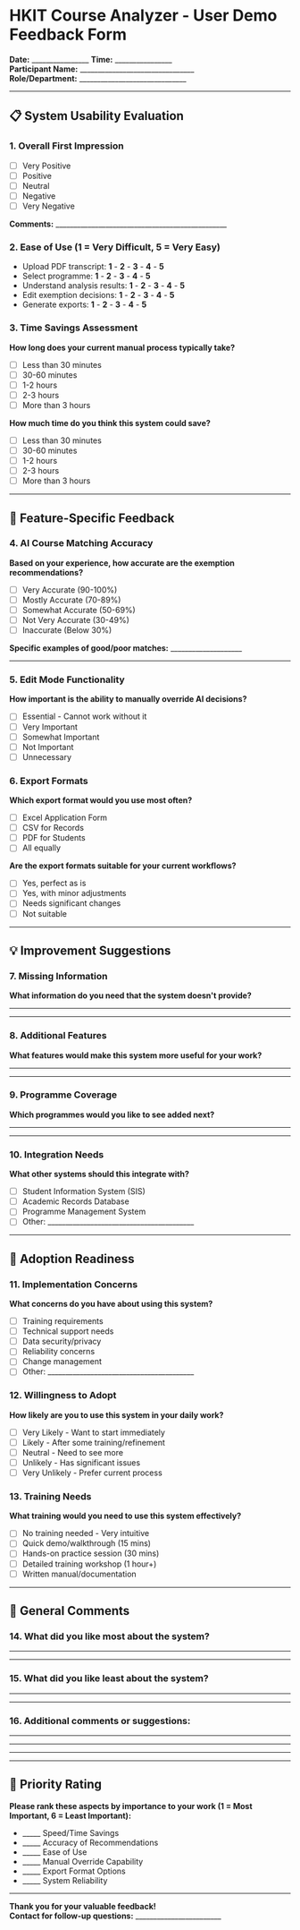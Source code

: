 # HKIT Course Analyzer - User Demo Feedback Form

**Date:** ________________  **Time:** ________________  
**Participant Name:** ________________________________  
**Role/Department:** ______________________________  

---

## 📋 System Usability Evaluation

### 1. Overall First Impression
- [ ] Very Positive  
- [ ] Positive  
- [ ] Neutral  
- [ ] Negative  
- [ ] Very Negative

**Comments:** ________________________________________________

### 2. Ease of Use (1 = Very Difficult, 5 = Very Easy)
- Upload PDF transcript: **1** - **2** - **3** - **4** - **5**
- Select programme: **1** - **2** - **3** - **4** - **5**  
- Understand analysis results: **1** - **2** - **3** - **4** - **5**
- Edit exemption decisions: **1** - **2** - **3** - **4** - **5**
- Generate exports: **1** - **2** - **3** - **4** - **5**

### 3. Time Savings Assessment
**How long does your current manual process typically take?**
- [ ] Less than 30 minutes
- [ ] 30-60 minutes  
- [ ] 1-2 hours
- [ ] 2-3 hours
- [ ] More than 3 hours

**How much time do you think this system could save?**
- [ ] Less than 30 minutes
- [ ] 30-60 minutes
- [ ] 1-2 hours  
- [ ] 2-3 hours
- [ ] More than 3 hours

---

## 🎯 Feature-Specific Feedback

### 4. AI Course Matching Accuracy
**Based on your experience, how accurate are the exemption recommendations?**
- [ ] Very Accurate (90-100%)
- [ ] Mostly Accurate (70-89%)
- [ ] Somewhat Accurate (50-69%)
- [ ] Not Very Accurate (30-49%)
- [ ] Inaccurate (Below 30%)

**Specific examples of good/poor matches:** ____________________
________________________________________________________

### 5. Edit Mode Functionality
**How important is the ability to manually override AI decisions?**
- [ ] Essential - Cannot work without it
- [ ] Very Important
- [ ] Somewhat Important  
- [ ] Not Important
- [ ] Unnecessary

### 6. Export Formats
**Which export format would you use most often?**
- [ ] Excel Application Form
- [ ] CSV for Records
- [ ] PDF for Students
- [ ] All equally

**Are the export formats suitable for your current workflows?**
- [ ] Yes, perfect as is
- [ ] Yes, with minor adjustments
- [ ] Needs significant changes
- [ ] Not suitable

---

## 💡 Improvement Suggestions

### 7. Missing Information
**What information do you need that the system doesn't provide?**
_________________________________________________________
_________________________________________________________

### 8. Additional Features
**What features would make this system more useful for your work?**
_________________________________________________________
_________________________________________________________

### 9. Programme Coverage
**Which programmes would you like to see added next?**
_________________________________________________________
_________________________________________________________

### 10. Integration Needs
**What other systems should this integrate with?**
- [ ] Student Information System (SIS)
- [ ] Academic Records Database
- [ ] Programme Management System
- [ ] Other: _________________________________________

---

## 🚀 Adoption Readiness

### 11. Implementation Concerns
**What concerns do you have about using this system?**
- [ ] Training requirements
- [ ] Technical support needs
- [ ] Data security/privacy
- [ ] Reliability concerns
- [ ] Change management
- [ ] Other: _________________________________________

### 12. Willingness to Adopt
**How likely are you to use this system in your daily work?**
- [ ] Very Likely - Want to start immediately
- [ ] Likely - After some training/refinement
- [ ] Neutral - Need to see more
- [ ] Unlikely - Has significant issues
- [ ] Very Unlikely - Prefer current process

### 13. Training Needs
**What training would you need to use this system effectively?**
- [ ] No training needed - Very intuitive
- [ ] Quick demo/walkthrough (15 mins)
- [ ] Hands-on practice session (30 mins)
- [ ] Detailed training workshop (1 hour+)
- [ ] Written manual/documentation

---

## 📝 General Comments

### 14. What did you like most about the system?
_________________________________________________________
_________________________________________________________

### 15. What did you like least about the system?
_________________________________________________________
_________________________________________________________

### 16. Additional comments or suggestions:
_________________________________________________________
_________________________________________________________
_________________________________________________________

---

## 🎯 Priority Rating
**Please rank these aspects by importance to your work (1 = Most Important, 6 = Least Important):**

- _____ Speed/Time Savings
- _____ Accuracy of Recommendations  
- _____ Ease of Use
- _____ Manual Override Capability
- _____ Export Format Options
- _____ System Reliability

---

**Thank you for your valuable feedback!**  
**Contact for follow-up questions:** ________________________